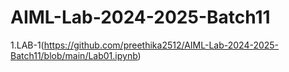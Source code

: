 # AIML-Lab-2024-2025-Batch11
1.LAB-1(https://github.com/preethika2512/AIML-Lab-2024-2025-Batch11/blob/main/Lab01.ipynb)
